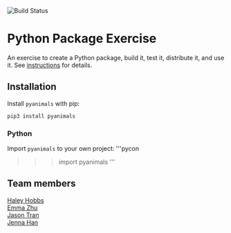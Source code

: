 <!-- Need to finish badge -->
![Build Status](https://github.com/software-students-fall2024/3-python-package-ejh/actions/workflows/build.yml/badge.svg)

# Python Package Exercise

An exercise to create a Python package, build it, test it, distribute it, and use it. See [instructions](./instructions.md) for details.

## Installation

Install `pyanimals` with pip:

```console
pip3 install pyanimals
```

### Python

Import `pyanimals` to your own project:
'''pycon
>>> import pyanimals
'''

## Team members

[Haley Hobbs](https://github.com/haleyhobbs) \
[Emma Zhu](https://github.com/ez106) \
[Jason Tran](https://github.com/huyy422) \
[Jenna Han](https://github.com/jnahan)